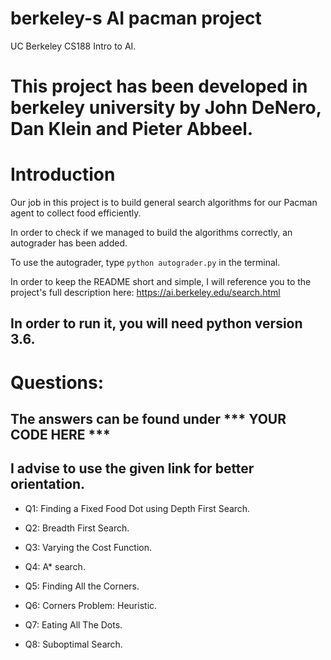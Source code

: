 # berkeley-s AI pacman project
UC Berkeley CS188 Intro to AI.

# This project has been developed in berkeley university by John DeNero, Dan Klein and Pieter Abbeel.

# Introduction

Our job in this project is to build general search algorithms for our Pacman agent to collect food efficiently.

In order to check if we managed to build the algorithms correctly, an autograder has been added. 

To use the autograder, type `python autograder.py` in the terminal.

In order to keep the README short and simple, I will reference you to the project's full description here: https://ai.berkeley.edu/search.html

## In order to run it, you will need python version 3.6.

# Questions:


## The answers can be found under *** YOUR CODE HERE ***
## I advise to use the given link for better orientation.

* Q1: Finding a Fixed Food Dot using Depth First Search.

* Q2: Breadth First Search.

* Q3: Varying the Cost Function.

* Q4: A* search.

* Q5: Finding All the Corners.

* Q6: Corners Problem: Heuristic.

* Q7: Eating All The Dots.

* Q8: Suboptimal Search.

 




